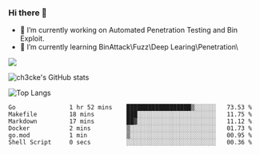 ### Hi there 👋

- 🔭 I’m currently working on Automated Penetration Testing and Bin Exploit.
- 🌱 I’m currently learning BinAttack\Fuzz\Deep Learing\Penetration\

![](https://img.shields.io/badge/python-3.9-orange?style=for-the-badge&logo=python&logoColor=orange)

![ch3cke's GitHub stats](https://github-readme-stats.vercel.app/api?username=ch3cke&show_icons=true&theme=radical)

![Top Langs](https://github-readme-stats.vercel.app/api/top-langs/?username=anuraghazra&layout=compact&theme=radical)
<!--START_SECTION:waka-->

```text
Go               1 hr 52 mins    ██████████████████▒░░░░░░   73.53 %
Makefile         18 mins         ███░░░░░░░░░░░░░░░░░░░░░░   11.75 %
Markdown         17 mins         ██▓░░░░░░░░░░░░░░░░░░░░░░   11.12 %
Docker           2 mins          ▒░░░░░░░░░░░░░░░░░░░░░░░░   01.73 %
go.mod           1 min           ▒░░░░░░░░░░░░░░░░░░░░░░░░   00.95 %
Shell Script     0 secs          ░░░░░░░░░░░░░░░░░░░░░░░░░   00.36 %
```

<!--END_SECTION:waka-->
